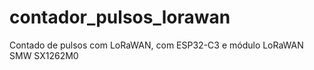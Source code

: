 # contador_pulsos_lorawan
Contado de pulsos com LoRaWAN, com ESP32-C3 e módulo LoRaWAN SMW SX1262M0
